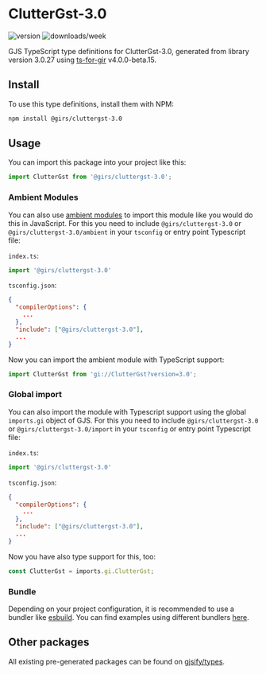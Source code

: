 
# ClutterGst-3.0

![version](https://img.shields.io/npm/v/@girs/cluttergst-3.0)
![downloads/week](https://img.shields.io/npm/dw/@girs/cluttergst-3.0)


GJS TypeScript type definitions for ClutterGst-3.0, generated from library version 3.0.27 using [ts-for-gir](https://github.com/gjsify/ts-for-gir) v4.0.0-beta.15.


## Install

To use this type definitions, install them with NPM:
```bash
npm install @girs/cluttergst-3.0
```

## Usage

You can import this package into your project like this:
```ts
import ClutterGst from '@girs/cluttergst-3.0';
```

### Ambient Modules

You can also use [ambient modules](https://github.com/gjsify/ts-for-gir/tree/main/packages/cli#ambient-modules) to import this module like you would do this in JavaScript.
For this you need to include `@girs/cluttergst-3.0` or `@girs/cluttergst-3.0/ambient` in your `tsconfig` or entry point Typescript file:

`index.ts`:
```ts
import '@girs/cluttergst-3.0'
```

`tsconfig.json`:
```json
{
  "compilerOptions": {
    ...
  },
  "include": ["@girs/cluttergst-3.0"],
  ...
}
```

Now you can import the ambient module with TypeScript support: 

```ts
import ClutterGst from 'gi://ClutterGst?version=3.0';
```

### Global import

You can also import the module with Typescript support using the global `imports.gi` object of GJS.
For this you need to include `@girs/cluttergst-3.0` or `@girs/cluttergst-3.0/import` in your `tsconfig` or entry point Typescript file:

`index.ts`:
```ts
import '@girs/cluttergst-3.0'
```

`tsconfig.json`:
```json
{
  "compilerOptions": {
    ...
  },
  "include": ["@girs/cluttergst-3.0"],
  ...
}
```

Now you have also type support for this, too:

```ts
const ClutterGst = imports.gi.ClutterGst;
```

### Bundle

Depending on your project configuration, it is recommended to use a bundler like [esbuild](https://esbuild.github.io/). You can find examples using different bundlers [here](https://github.com/gjsify/ts-for-gir/tree/main/examples).

## Other packages

All existing pre-generated packages can be found on [gjsify/types](https://github.com/gjsify/types).

